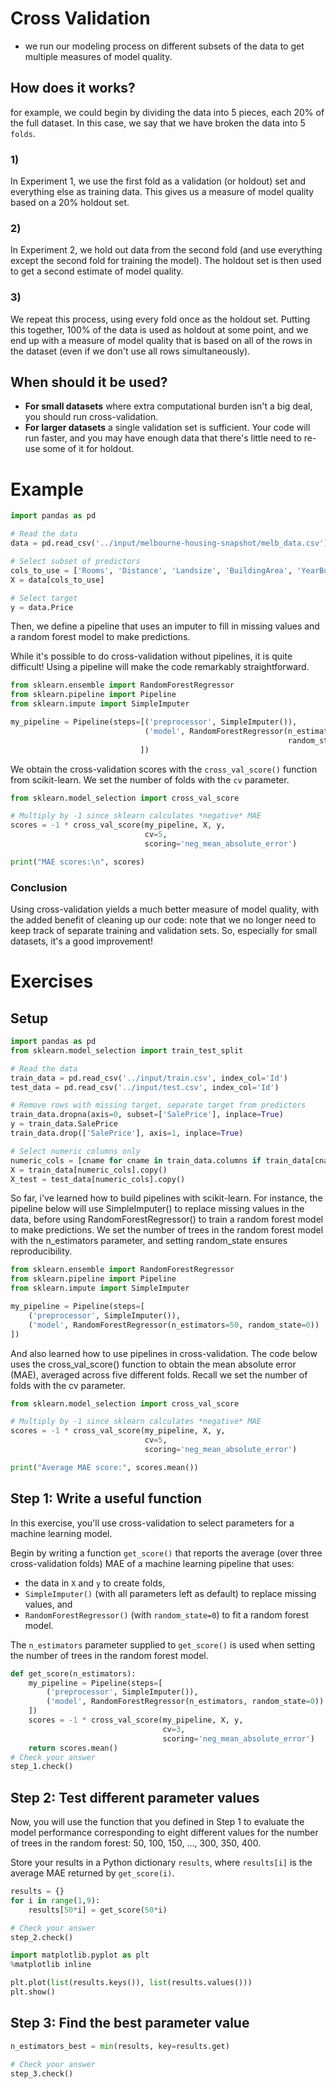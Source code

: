 # Cross Validation

- we run our modeling process on different subsets of the data to get multiple measures of model quality.

## How does it works?

for example, we could begin by dividing the data into 5 pieces, each 20% of the full dataset. In this case, we say that we have broken the data into 5 `folds`.

### 1)
In Experiment 1, we use the first fold as a validation (or holdout) set and everything else as training data. This gives us a measure of model quality based on a 20% holdout set.

### 2)
In Experiment 2, we hold out data from the second fold (and use everything except the second fold for training the model). The holdout set is then used to get a second estimate of model quality.

### 3)
We repeat this process, using every fold once as the holdout set. Putting this together, 100% of the data is used as holdout at some point, and we end up with a measure of model quality that is based on all of the rows in the dataset (even if we don't use all rows simultaneously).

## When should it be used?

- **For small datasets** where extra computational burden isn't a big deal, you should run cross-validation.
- **For larger datasets** a single validation set is sufficient. Your code will run faster, and you may have enough data that there's little need to re-use some of it for holdout.

# Example

```python
import pandas as pd

# Read the data
data = pd.read_csv('../input/melbourne-housing-snapshot/melb_data.csv')

# Select subset of predictors
cols_to_use = ['Rooms', 'Distance', 'Landsize', 'BuildingArea', 'YearBuilt']
X = data[cols_to_use]

# Select target
y = data.Price
```

Then, we define a pipeline that uses an imputer to fill in missing values and a random forest model to make predictions.

While it's possible to do cross-validation without pipelines, it is quite difficult! Using a pipeline will make the code remarkably straightforward.

```python
from sklearn.ensemble import RandomForestRegressor
from sklearn.pipeline import Pipeline
from sklearn.impute import SimpleImputer

my_pipeline = Pipeline(steps=[('preprocessor', SimpleImputer()),
                              ('model', RandomForestRegressor(n_estimators=50,
                                                              random_state=0))
                             ])
```


We obtain the cross-validation scores with the ``cross_val_score()`` function from scikit-learn. We set the number of folds with the ``cv`` parameter.

```py
from sklearn.model_selection import cross_val_score

# Multiply by -1 since sklearn calculates *negative* MAE
scores = -1 * cross_val_score(my_pipeline, X, y,
                              cv=5,
                              scoring='neg_mean_absolute_error')

print("MAE scores:\n", scores)
```

### Conclusion

Using cross-validation yields a much better measure of model quality, with the added benefit of cleaning up our code: note that we no longer need to keep track of separate training and validation sets. So, especially for small datasets, it's a good improvement!

# Exercises

## Setup 

```py
import pandas as pd
from sklearn.model_selection import train_test_split

# Read the data
train_data = pd.read_csv('../input/train.csv', index_col='Id')
test_data = pd.read_csv('../input/test.csv', index_col='Id')

# Remove rows with missing target, separate target from predictors
train_data.dropna(axis=0, subset=['SalePrice'], inplace=True)
y = train_data.SalePrice              
train_data.drop(['SalePrice'], axis=1, inplace=True)

# Select numeric columns only
numeric_cols = [cname for cname in train_data.columns if train_data[cname].dtype in ['int64', 'float64']]
X = train_data[numeric_cols].copy()
X_test = test_data[numeric_cols].copy()
```

So far, i've learned how to build pipelines with scikit-learn. For instance, the pipeline below will use SimpleImputer() to replace missing values in the data, before using RandomForestRegressor() to train a random forest model to make predictions. We set the number of trees in the random forest model with the n_estimators parameter, and setting random_state ensures reproducibility.

```py
from sklearn.ensemble import RandomForestRegressor
from sklearn.pipeline import Pipeline
from sklearn.impute import SimpleImputer

my_pipeline = Pipeline(steps=[
    ('preprocessor', SimpleImputer()),
    ('model', RandomForestRegressor(n_estimators=50, random_state=0))
])
```

And also learned how to use pipelines in cross-validation. The code below uses the cross_val_score() function to obtain the mean absolute error (MAE), averaged across five different folds. Recall we set the number of folds with the cv parameter.

```py
from sklearn.model_selection import cross_val_score

# Multiply by -1 since sklearn calculates *negative* MAE
scores = -1 * cross_val_score(my_pipeline, X, y,
                              cv=5,
                              scoring='neg_mean_absolute_error')

print("Average MAE score:", scores.mean())
```

## Step 1: Write a useful function

In this exercise, you'll use cross-validation to select parameters for a machine learning model.

Begin by writing a function `get_score()` that reports the average (over three cross-validation folds) MAE of a machine learning pipeline that uses:
- the data in `X` and `y` to create folds,
- `SimpleImputer()` (with all parameters left as default) to replace missing values, and
- `RandomForestRegressor()` (with `random_state=0`) to fit a random forest model.

The `n_estimators` parameter supplied to `get_score()` is used when setting the number of trees in the random forest model.  

```py
def get_score(n_estimators):
    my_pipeline = Pipeline(steps=[
        ('preprocessor', SimpleImputer()),
        ('model', RandomForestRegressor(n_estimators, random_state=0))
    ])
    scores = -1 * cross_val_score(my_pipeline, X, y,
                                  cv=3,
                                  scoring='neg_mean_absolute_error')
    return scores.mean()
# Check your answer
step_1.check()
```

## Step 2: Test different parameter values

Now, you will use the function that you defined in Step 1 to evaluate the model performance corresponding to eight different values for the number of trees in the random forest: 50, 100, 150, ..., 300, 350, 400.

Store your results in a Python dictionary `results`, where `results[i]` is the average MAE returned by `get_score(i)`.

```py
results = {}
for i in range(1,9):
    results[50*i] = get_score(50*i)

# Check your answer
step_2.check()
```

```py
import matplotlib.pyplot as plt
%matplotlib inline

plt.plot(list(results.keys()), list(results.values()))
plt.show()
```

## Step 3: Find the best parameter value
```py
n_estimators_best = min(results, key=results.get)

# Check your answer
step_3.check()
```